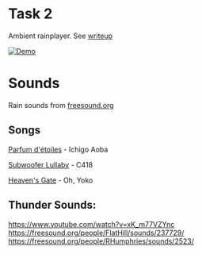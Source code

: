 # Task 2

Ambient rainplayer.
See [writeup](docs/writeup.md)

[![Demo](https://img.youtube.com/vi/_TbbDGC6yNM/0.jpg)](https://www.youtube.com/watch?v=_TbbDGC6yNM)


# Sounds
Rain sounds from [freesound.org](https://freesound.org/people/inuetc/sounds/507902/)

## Songs
[Parfum d'étoiles](https://www.youtube.com/watch?v=Dp48g6Fdn-c) - Ichigo Aoba 

[Subwoofer Lullaby](https://www.youtube.com/watch?v=Gpd85y_iTxY) - C418 

[Heaven's Gate](https://www.youtube.com/watch?v=6TOJPYdmmpQ) - Oh, Yoko 


## Thunder Sounds:
https://www.youtube.com/watch?v=xK_m77VZYnc
https://freesound.org/people/FlatHill/sounds/237729/
https://freesound.org/people/RHumphries/sounds/2523/